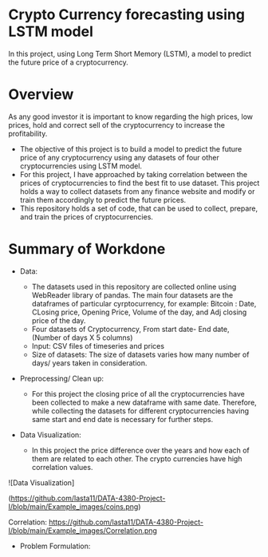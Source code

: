 # Crypto Currency forecasting using LSTM model
In this project, using Long Term Short Memory (LSTM),  a model to predict the future price of a cryptocurrency.

# Overview
As any good investor it is important to know regarding the high prices, low prices, hold and correct sell of the cryptocurrency to increase the profitability.
 * The objective of this project is to build a model to predict the future price of any cryptocurrency using any datasets of four other cryptocurrencies using LSTM model.
 * For this project, I have approached by taking correlation between the prices of cryptocurrencies to find the best fit to use dataset. This project holds a way to collect datasets from any finance website and modify or train them accordingly to predict the future prices.  
 * This repository holds a set of code, that can be used to collect, prepare, and train the prices of cryptocurrencies.

# Summary of Workdone

* Data:
   * The datasets used in this repository are collected online using WebReader library of pandas. The main four datasets are the dataframes of particular cyrptocurrency, for example: Bitcoin : Date, CLosing price, Opening Price, Volume of the day, and Adj closing price of the day.
   * Four datasets of Cryptocurrency, From start date- End date, (Number of days X 5 columns)
   * Input: CSV files of timeseries and prices
   * Size of datasets: The size of datasets varies how many number of days/ years taken in consideration.
   
* Preprocessing/ Clean up:
   * For this project the closing price of all the cryptocurrencies have been collected to make a new dataframe with same date. Therefore, while collecting the datasets for different cryptocurrencies having same start and end date is necessary for further steps.

* Data Visualization:
   * In this project the price difference over the years and how each of them are related to each other. The crypto currencies have high correlation values.

![Data Visualization]

(https://github.com/lasta11/DATA-4380-Project-I/blob/main/Example_images/coins.png)

Correlation:
https://github.com/lasta11/DATA-4380-Project-I/blob/main/Example_images/Correlation.png
* Problem Formulation:

